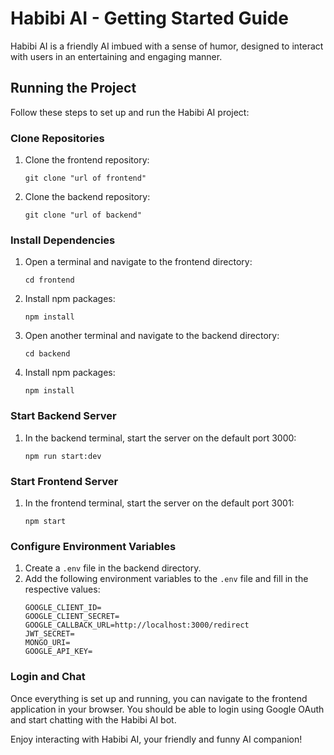 # Habibi AI - Getting Started Guide

Habibi AI is a friendly AI imbued with a sense of humor, designed to interact with users in an entertaining and engaging manner.

## Running the Project

Follow these steps to set up and run the Habibi AI project:

### Clone Repositories
1. Clone the frontend repository:
   ```
   git clone "url of frontend"
   ```
2. Clone the backend repository:
   ```
   git clone "url of backend"
   ```

### Install Dependencies
1. Open a terminal and navigate to the frontend directory:
   ```
   cd frontend
   ```
2. Install npm packages:
   ```
   npm install
   ```
3. Open another terminal and navigate to the backend directory:
   ```
   cd backend
   ```
4. Install npm packages:
   ```
   npm install
   ```

### Start Backend Server
1. In the backend terminal, start the server on the default port 3000:
   ```
   npm run start:dev
   ```

### Start Frontend Server
1. In the frontend terminal, start the server on the default port 3001:
   ```
   npm start
   ```

### Configure Environment Variables
1. Create a `.env` file in the backend directory.
2. Add the following environment variables to the `.env` file and fill in the respective values:
   ```
   GOOGLE_CLIENT_ID=
   GOOGLE_CLIENT_SECRET=
   GOOGLE_CALLBACK_URL=http://localhost:3000/redirect
   JWT_SECRET=
   MONGO_URI=
   GOOGLE_API_KEY=
   ```

### Login and Chat
Once everything is set up and running, you can navigate to the frontend application in your browser. You should be able to login using Google OAuth and start chatting with the Habibi AI bot.

Enjoy interacting with Habibi AI, your friendly and funny AI companion!
